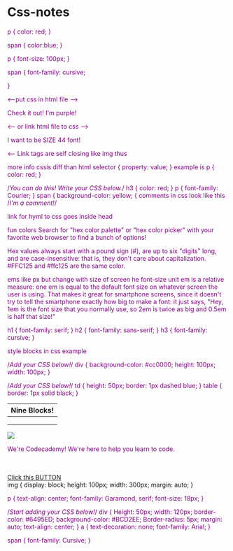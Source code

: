 # Css-notes
p {
	color: red;
}

span {
	color:blue;
}

p {
    font-size: 100px;
}

span {
	font-family: cursive;

}

<--put css in html file -->
<!DOCTYPE html>
<html>
	<head>
		<style>
			p {
				color: purple;
			}
		</style>
		<title>Result</title>
	</head>
	<body>
		<p>Check it out! I'm purple!</p>
	</body>
</html>

<-- or link html file to css -->
<!DOCTYPE html>
<html>
	<head>
	    <link type="text/css" rel="stylesheet" href="stylesheet.css"/>
		<title>Result</title>
		</link>
	</head>
	<body>
		<p>I want to be SIZE 44 font!</p>
	</body>
</html>

<-- Link tags are self closing like img  thus <link type="??"/>

more info cssis diff than html
selector {
    property: value;
}
example is
p {
    color: red;
}

/*You can do this! Write your CSS below.*/
h3 {
    color: red;
}
p {
    font-family: Courier;
}
span {
    background-color: yellow;
    {
comments in css look like this
/*I'm a comment!*/

link for hyml to css goes inside head <link type="text/css" rel="stylesheet" href="stylesheet.css"/>

fun colors
Search for "hex color palette" or "hex color picker" with your favorite web browser to find a bunch of options!

Hex values always start with a pound sign (#), are up to six "digits" long, and are case-insensitive: that is, they don't care about capitalization. #FFC125 and #ffc125 are the same color.

ems like px but change with size of screen
he font-size unit em is a relative measure: one em is equal to the default font size on whatever screen the user is using. That makes it great for smartphone screens, since it doesn't try to tell the smartphone exactly how big to make a font: it just says, "Hey, 1em is the font size that you normally use, so 2em is twice as big and 0.5em is half that size!"

h1 {
    font-family: serif;
    }
h2 {
    font-family: sans-serif;
    }
h3 {
    font-family: cursive;
    }

style blocks in css example

/*Add your CSS below!*/
div {
    background-color: #cc0000;
    height: 100px;
    width: 100px;
}

<!DOCTYPE html>
<html>
	<head>
	<link type="text/css" rel="stylesheet" href="stylesheet.css"/>
		<title>Result</title>
	</head>
	<body>
		<div></div>
	</body>
</html>

/*Add your CSS below!*/
td {
    height: 50px;
    border: 1px dashed blue;
}
table {
    border: 1px solid black;
}

<!DOCTYPE html>
<html>
	<head>
		<link type="text/css" rel="stylesheet" href="stylesheet.css"/>
		<title></title>
	</head>
	<body>
		<table>
			<thead>
				<th colspan="3">Nine Blocks!</th>
			</thead>
			<tbody>
				<tr>
					<td></td>
					<td></td>
					<td></td>
				</tr>
				<tr>
					<td></td>
					<td></td>
					<td></td>
				</tr>
				<tr>
					<td></td>
					<td></td>
					<td></td>
				</tr>
			</tbody>
		</table>
	</body>
</html>
<!DOCTYPE html>
<html>
	<head>
		<link type="text/css" rel="stylesheet" href="stylesheet.css"/>
		<title>About Me</title>
	</head>
	<body>
		<img src="https://s3.amazonaws.com/codecademy-blog/assets/46838757.png"/>
		<p>We're Codecademy! We're here to help you learn to code.</p><br/><br/>
		<div>
		<a href="http://www.google.com">Click this <span>BUTTON</span></a>
		</div>
	</body>
</html>
img {
	display: block;
	height: 100px;
	width: 300px;
	margin: auto;
}

p {
	text-align: center;
	font-family: Garamond, serif;
	font-size: 18px;
}

/*Start adding your CSS below!*/
div {
    Height: 50px;
    width: 120px;
    border-color: #6495ED;
    background-color: #BCD2EE;
    Border-radius: 5px;
    margin: auto;
    text-align: center;
}
a {
    text-decoration: none;
    font-family: Arial;
   }

span {
    font-family: Cursive;
}


